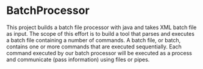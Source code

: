 # BatchProcessor
This project builds a batch file processor with java and takes XML batch file as input. The scope of this effort is to build a tool that parses and executes a batch file containing a number of commands. A batch file, or batch, contains one or more commands that are executed sequentially. Each command executed by our batch processor will be executed as a process and communicate (pass information) using files or pipes. 
